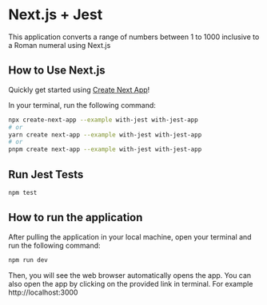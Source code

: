 # Next.js + Jest

This application converts a range of numbers between 1 to 1000 inclusive to a Roman numeral using Next.js

## How to Use Next.js

Quickly get started using [Create Next App](https://github.com/vercel/next.js/tree/canary/packages/create-next-app#readme)!

In your terminal, run the following command:

```bash
npx create-next-app --example with-jest with-jest-app
# or
yarn create next-app --example with-jest with-jest-app
# or
pnpm create next-app --example with-jest with-jest-app
```

## Run Jest Tests

```bash
npm test
```

## How to run the application

After pulling the application in your local machine, open your terminal and run the following command:

```bash
npm run dev
```

Then, you will see the web browser automatically opens the app. You can also open the app by clicking on the
provided link in terminal. For example http://localhost:3000